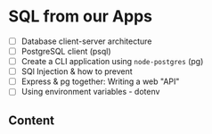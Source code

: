 # SQL from our Apps

- [ ] Database client-server architecture
- [ ] PostgreSQL client (psql)
- [ ] Create a CLI application using `node-postgres` (pg)
- [ ] SQl Injection & how to prevent
- [ ] Express & pg together: Writing a web "API"
- [ ] Using environment variables - dotenv

## Content
